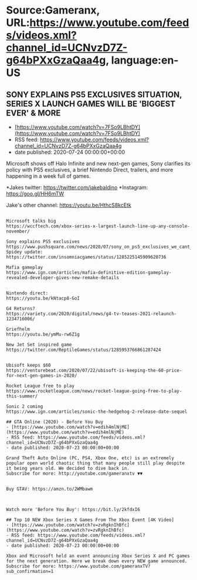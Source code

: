 # Source:Gameranx, URL:https://www.youtube.com/feeds/videos.xml?channel_id=UCNvzD7Z-g64bPXxGzaQaa4g, language:en-US

## SONY EXPLAINS PS5 EXCLUSIVES SITUATION, SERIES X LAUNCH GAMES WILL BE 'BIGGEST EVER' & MORE
 - [https://www.youtube.com/watch?v=7FSo9LBhtDY](https://www.youtube.com/watch?v=7FSo9LBhtDY)
 - RSS feed: https://www.youtube.com/feeds/videos.xml?channel_id=UCNvzD7Z-g64bPXxGzaQaa4g
 - date published: 2020-07-24 00:00:00+00:00

Microsoft shows off Halo Infinite and new next-gen games, Sony clarifies its policy with PS5 exclusives, a brief Nintendo Direct, trailers, and more happening in a week full of games.

*Jakes twitter: https://twitter.com/jakebaldino 
*Instagram: https://goo.gl/HH6mTW 


Jake's other channel: https://youtu.be/HthcS8kcEtk



 ~~~~STORIES~~~~

Microsoft talks big
https://wccftech.com/xbox-series-x-largest-launch-line-up-any-console-november/

Sony explains PS5 exclusives
https://www.pushsquare.com/news/2020/07/sony_on_ps5_exclusives_we_cant_take_everyone_with_us_from_previous_gens
Spidey update: https://twitter.com/insomniacgames/status/1285225145909620736

Mafia gameplay
https://www.ign.com/articles/mafia-definitive-edition-gameplay-revealed-developer-gives-new-remake-details


Nintendo direct: 
https://youtu.be/kNtacp8-GoI

G4 Returns?
https://variety.com/2020/digital/news/g4-tv-teases-2021-relaunch-1234716006/

Griefhelm
https://youtu.be/ymMu-rw6Z1g

New Jet Set inspired game
https://twitter.com/ReptileGames/status/1285953766861287424


Ubisoft keeps $60
https://venturebeat.com/2020/07/22/ubisoft-is-keeping-the-60-price-for-next-gen-games-in-2020/

Rocket League free to play
https://www.rocketleague.com/news/rocket-league-going-free-to-play-this-summer/

Sonic 2 coming
https://www.ign.com/articles/sonic-the-hedgehog-2-release-date-sequel

## GTA Online (2020) - Before You Buy
 - [https://www.youtube.com/watch?v=edih4mlNjME](https://www.youtube.com/watch?v=edih4mlNjME)
 - RSS feed: https://www.youtube.com/feeds/videos.xml?channel_id=UCNvzD7Z-g64bPXxGzaQaa4g
 - date published: 2020-07-23 00:00:00+00:00

Grand Theft Auto Online (PC, PS4, Xbox One, etc) is an extremely popular open world chaotic thing that many people still play despite it being years old. We decided to dive back in.
Subscribe for more: http://youtube.com/gameranxtv ▼▼


Buy GTAV: https://amzn.to/2WMbawm



Watch more 'Before You Buy': https://bit.ly/2kfdxI6

## Top 10 NEW Xbox Series X Games From The Xbox Event [4K Video]
 - [https://www.youtube.com/watch?v=zvRgknIhBfc](https://www.youtube.com/watch?v=zvRgknIhBfc)
 - RSS feed: https://www.youtube.com/feeds/videos.xml?channel_id=UCNvzD7Z-g64bPXxGzaQaa4g
 - date published: 2020-07-23 00:00:00+00:00

Xbox and Microsoft held an event announcing Xbox Series X and PC games for the next generation. Here we break down every NEW game announced.
Subscribe for more: https://www.youtube.com/gameranxTV?sub_confirmation=1

